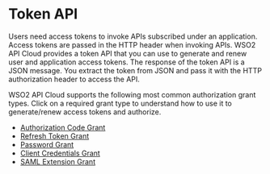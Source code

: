 # Token API

Users need access tokens to invoke APIs subscribed under an application.
Access tokens are passed in the HTTP header when invoking APIs. WSO2 API
Cloud provides a token API that you can use to generate and renew user
and application access tokens. The response of the token API is a JSON
message. You extract the token from JSON and pass it with the HTTP
authorization header to access the API.

WSO2 API Cloud supports the following most common authorization grant types. Click on a required grant type to understand how to use it to generate/renew access tokens and authorize.

- [Authorization Code Grant](../grant-types/authorization-code-grant) 
- [Refresh Token Grant](../grant-types/refresh-token-grant) 
- [Password Grant](../grant-types/password-grant)  
- [Client Credentials Grant](../grant-types/client-credentials-grant) 
- [SAML Extension Grant](../grant-types/saml-extension-grant)